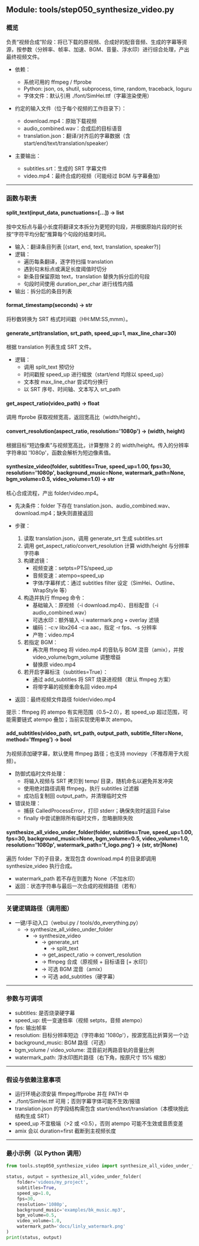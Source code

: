 ## Module: tools/step050_synthesize_video.py

### 概览
负责“视频合成”阶段：将已下载的原视频、合成好的配音音频、生成的字幕等资源，按参数（分辨率、帧率、加速、BGM、音量、浮水印）进行综合处理，产出最终视频文件。

- 依赖：
  - 系统可用的 ffmpeg / ffprobe
  - Python: json, os, shutil, subprocess, time, random, traceback, loguru
  - 字体文件：默认引用 ./font/SimHei.ttf（字幕渲染使用）

- 约定的输入文件（位于每个视频的工作目录下）：
  - download.mp4：原始下载视频
  - audio_combined.wav：合成后的目标语音
  - translation.json：翻译/对齐后的字幕数据（含 start/end/text/translation/speaker）

- 主要输出：
  - subtitles.srt：生成的 SRT 字幕文件
  - video.mp4：最终合成的视频（可能经过 BGM 与字幕叠加）

---

### 函数与职责

#### split_text(input_data, punctuations=[...]) -> list
按中文标点与最小长度将翻译文本拆分为更短的句段，并根据原始片段的时长按“字符平均分配”推算每个句段的结束时间。

- 输入：翻译条目列表 [{start, end, text, translation, speaker?}]
- 逻辑：
  - 遍历每条翻译，逐字符扫描 translation
  - 遇到句末标点或满足长度阈值时切分
  - 新条目保留原始 text，translation 替换为拆分后的句段
  - 句段时间使用 duration_per_char 进行线性内插
- 输出：拆分后的条目列表

#### format_timestamp(seconds) -> str
将秒数转换为 SRT 格式时间戳（HH:MM:SS,mmm）。

#### generate_srt(translation, srt_path, speed_up=1, max_line_char=30)
根据 translation 列表生成 SRT 文件。
- 逻辑：
  - 调用 split_text 预切分
  - 时间戳按 speed_up 进行缩放（start/end 均除以 speed_up）
  - 文本按 max_line_char 尝试均分换行
  - 以 SRT 序号、时间轴、文本写入 srt_path

#### get_aspect_ratio(video_path) -> float
调用 ffprobe 获取视频宽高，返回宽高比（width/height）。

#### convert_resolution(aspect_ratio, resolution='1080p') -> (width, height)
根据目标“短边像素”与视频宽高比，计算整除 2 的 width/height。传入的分辨率字符串如 '1080p'，函数会解析为短边像素值。

#### synthesize_video(folder, subtitles=True, speed_up=1.00, fps=30, resolution='1080p', background_music=None, watermark_path=None, bgm_volume=0.5, video_volume=1.0) -> str
核心合成流程，产出 folder/video.mp4。

- 先决条件：folder 下存在 translation.json、audio_combined.wav、download.mp4；缺失则直接返回
- 步骤：
  1) 读取 translation.json，调用 generate_srt 生成 subtitles.srt
  2) 调用 get_aspect_ratio/convert_resolution 计算 width/height 与分辨率字符串
  3) 构建滤镜：
     - 视频变速：setpts=PTS/speed_up
     - 音频变速：atempo=speed_up
     - 字体/字幕样式：通过 subtitles filter 设定（SimHei、Outline、WrapStyle 等）
  4) 构造并执行 ffmpeg 命令：
     - 基础输入：原视频（-i download.mp4）、目标配音（-i audio_combined.wav）
     - 可选水印：额外输入 -i watermark.png + overlay 滤镜
     - 编码：-c:v libx264 -c:a aac，指定 -r fps、-s 分辨率
     - 产物：video.mp4
  5) 若指定 BGM：
     - 再次用 ffmpeg 将 video.mp4 的音轨与 BGM 混音（amix），并按 video_volume/bgm_volume 调整增益
     - 替换原 video.mp4
  6) 若开启字幕标注（subtitles=True）：
     - 通过 add_subtitles 将 SRT 烧录进视频（默认 ffmpeg 方案）
     - 将带字幕的视频重命名回 video.mp4

- 返回：最终视频文件路径 folder/video.mp4

提示：ffmpeg 的 atempo 有实用范围（0.5~2.0），若 speed_up 超过范围，可能需要链式 atempo 叠加；当前实现使用单次 atempo。

#### add_subtitles(video_path, srt_path, output_path, subtitle_filter=None, method='ffmpeg') -> bool
为视频添加硬字幕，默认使用 ffmpeg 路径；也支持 moviepy（不推荐用于大视频）。

- 防御式临时文件处理：
  - 将输入视频与 SRT 拷贝到 temp/ 目录，随机命名以避免并发冲突
  - 使用绝对路径调用 ffmpeg，执行 subtitles 过滤器
  - 成功后复制回 output_path，并清理临时文件
- 错误处理：
  - 捕获 CalledProcessError，打印 stderr；确保失败时返回 False
  - finally 中尝试删除所有临时文件，忽略删除失败

#### synthesize_all_video_under_folder(folder, subtitles=True, speed_up=1.00, fps=30, background_music=None, bgm_volume=0.5, video_volume=1.0, resolution='1080p', watermark_path='f_logo.png') -> (str, str|None)
遍历 folder 下的子目录，发现包含 download.mp4 的目录即调用 synthesize_video 执行合成。
- watermark_path 若不存在则置为 None（不加水印）
- 返回：状态字符串与最后一次合成的视频路径（若有）

---

### 关键逻辑路径（调用图）
- 一键/手动入口（webui.py / tools/do_everything.py）
  - → synthesize_all_video_under_folder
    - → synthesize_video
      - → generate_srt
        - → split_text
      - → get_aspect_ratio → convert_resolution
      - → ffmpeg 合成（原视频 + 目标语音 [+ 水印]）
      - → 可选 BGM 混音（amix）
      - → 可选 add_subtitles（硬字幕）

---

### 参数与可调项
- subtitles: 是否烧录硬字幕
- speed_up: 统一变速倍率（视频 setpts，音频 atempo）
- fps: 输出帧率
- resolution: 目标分辨率短边（字符串如 '1080p'），按源宽高比折算另一个边
- background_music: BGM 路径（可选）
- bgm_volume / video_volume: 混音前对两路音轨的音量比例
- watermark_path: 浮水印图片路径（右下角，按原尺寸 15% 缩放）

---

### 假设与依赖注意事项
- 运行环境必须安装 ffmpeg/ffprobe 并在 PATH 中
- ./font/SimHei.ttf 可用；否则字幕字体可能不生效/报错
- translation.json 的字段结构需包含 start/end/text/translation（本模块按此结构生成 SRT）
- speed_up 不宜极端（>2 或 <0.5），否则 atempo 可能不生效或音质变差
- amix 会以 duration=first 截断到主视频长度

---

### 最小示例（以 Python 调用）
```python
from tools.step050_synthesize_video import synthesize_all_video_under_folder

status, output = synthesize_all_video_under_folder(
    folder='videos/my_project',
    subtitles=True,
    speed_up=1.0,
    fps=30,
    resolution='1080p',
    background_music='examples/bk_music.mp3',
    bgm_volume=0.5,
    video_volume=1.0,
    watermark_path='docs/linly_watermark.png'
)
print(status, output)
```

